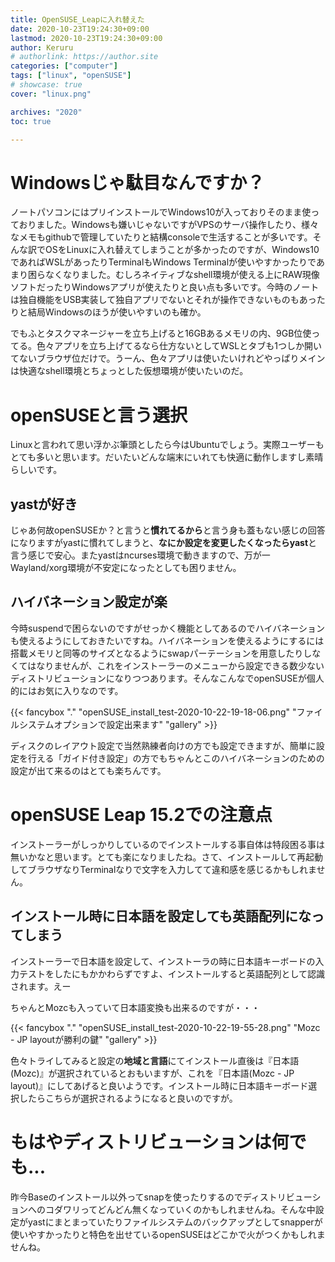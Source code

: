 ```yaml
---
title: OpenSUSE_Leapに入れ替えた
date: 2020-10-23T19:24:30+09:00
lastmod: 2020-10-23T19:24:30+09:00
author: Keruru
# authorlink: https://author.site
categories: ["computer"]
tags: ["linux", "openSUSE"]
# showcase: true
cover: "linux.png"

archives: "2020"
toc: true

---
```

# Windowsじゃ駄目なんですか？

ノートパソコンにはプリインストールでWindows10が入っておりそのまま使っておりました。Windowsも嫌いじゃないですがVPSのサーバ操作したり、様々なメモもgithubで管理していたりと結構consoleで生活することが多いです。そんな訳でOSをLinuxに入れ替えてしまうことが多かったのですが、Windows10であればWSLがあったりTerminalもWindows Terminalが使いやすかったりであまり困らなくなりました。むしろネイティブなshell環境が使える上にRAW現像ソフトだったりWindowsアプリが使えたりと良い点も多いです。今時のノートは独自機能をUSB実装して独自アプリでないとそれが操作できないものもあったりと結局Windowsのほうが使いやすいのも確か。

でもふとタスクマネージャーを立ち上げると16GBあるメモリの内、9GB位使ってる。色々アプリを立ち上げてるなら仕方ないとしてWSLとタブも1つしか開いてないブラウザ位だけで。うーん、色々アプリは使いたいけれどやっぱりメインは快適なshell環境とちょっとした仮想環境が使いたいのだ。


# openSUSEと言う選択

Linuxと言われて思い浮かぶ筆頭としたら今はUbuntuでしょう。実際ユーザーもとても多いと思います。だいたいどんな端末にいれても快適に動作しますし素晴らしいです。

## yastが好き

じゃあ何故openSUSEか？と言うと**慣れてるから**と言う身も蓋もない感じの回答になりますがyastに慣れてしまうと、**なにか設定を変更したくなったらyast**と言う感じで安心。またyastはncurses環境で動きますので、万が一Wayland/xorg環境が不安定になったとしても困りません。

## ハイバネーション設定が楽

今時suspendで困らないのですがせっかく機能としてあるのでハイバネーションも使えるようにしておきたいですね。ハイバネーションを使えるようにするには搭載メモリと同等のサイズとなるようにswapパーテーションを用意したりしなくてはなりませんが、これをインストーラーのメニューから設定できる数少ないディストリビューションになりつつあります。そんなこんなでopenSUSEが個人的にはお気に入りなのです。

{{< fancybox "." "openSUSE_install_test-2020-10-22-19-18-06.png" "ファイルシステムオプションで設定出来ます" "gallery" >}}


ディスクのレイアウト設定で当然熟練者向けの方でも設定できますが、簡単に設定を行える「ガイド付き設定」の方でもちゃんとこのハイバネーションのための設定が出て来るのはとても楽ちんです。

# openSUSE Leap 15.2での注意点

インストーラーがしっかりしているのでインストールする事自体は特段困る事は無いかなと思います。とても楽になりましたね。さて、インストールして再起動してブラウザなりTerminalなりで文字を入力してて違和感を感じるかもしれません。

## インストール時に日本語を設定しても英語配列になってしまう

インストーラーで日本語を設定して、インストーラの時に日本語キーボードの入力テストをしたにもかかわらずですよ、インストールすると英語配列として認識されます。えー

ちゃんとMozcも入っていて日本語変換も出来るのですが・・・

{{< fancybox "." "openSUSE_install_test-2020-10-22-19-55-28.png" "Mozc - JP layoutが勝利の鍵" "gallery" >}}


色々トライしてみると設定の**地域と言語**にてインストール直後は『日本語(Mozc)』が選択されているとおもいますが、これを『日本語(Mozc - JP layout)』にしてあげると良いようです。インストール時に日本語キーボード選択したらこちらが選択されるようになると良いのですが。

# もはやディストリビューションは何でも...

昨今Baseのインストール以外ってsnapを使ったりするのでディストリビューションへのコダワリってどんどん無くなっていくのかもしれませんね。そんな中設定がyastにまとまっていたりファイルシステムのバックアップとしてsnapperが使いやすかったりと特色を出せているopenSUSEはどこかで火がつくかもしれませんね。

